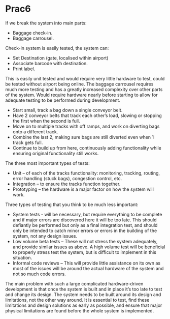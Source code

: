 Prac6
=====
If we break the system into main parts:
-	Baggage check-in.
-	Baggage carrousel.

Check-in system is easily tested, the system can:
-	Set Destination (gate, localised within airport)
-	Associate barcode with destination.
-	Print label.

This is easily unit tested and would require very little hardware to test, could be tested without airport being online.
The baggage carrousel requires much more testing and has a greatly increased complexity over other parts of the system. Would require hardware nearly before starting to allow for adequate testing to be performed during development. 
-	Start small, track a bag down a single conveyor belt.
-	Have 2 conveyor belts that track each other’s load, slowing or stopping the first when the second is full.
-	Move on to multiple tracks with off ramps, and work on diverting bags onto a different track.
-	Combine the last 2, making sure bags are still diverted even when 1 track gets full.
-	Continue to build up from here, continuously adding functionality while ensuring original functionality still works.

The three most important types of tests:
-	Unit – of each of the tracks functionality: monitoring, tracking, routing, error handling (stuck bags), congestion control, etc.
-	Integration – to ensure the tracks function together.
-	Prototyping – the hardware is a major factor on how the system will work.

Three types of testing that you think to be much less important:
-	System tests - will be necessary, but require everything to be complete and if major errors are discovered here it will be too late. This should defiantly be performed but only as a final integration test, and should only be intended to catch minor errors or errors in the building of the system, not any design issues.
-	Low volume beta tests – These will not stress the system adequately, and provide similar issues as above. A high volume test will be beneficial to properly stress test the system, but is difficult to implement in this situation.
-	Informal code reviews – This will provide little assistance on its own as most of the issues will be around the actual hardware of the system and not so much code errors.

The main problem with such a large complicated hardware-driven development is that once the system is built and in place it’s too late to test and change its design. The system needs to be built around its design and limitations, not the other way around. It is essential to test, find these limitations and design solutions as early as possible, and ensure that major physical limitations are found before the whole system is implemented.
